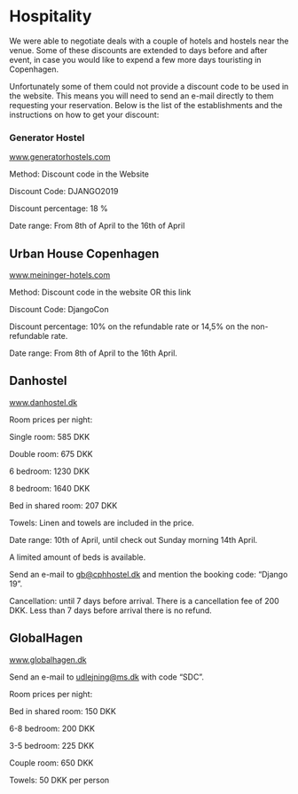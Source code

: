 # Hospitality

We were able to negotiate deals with a couple of hotels and hostels near the venue. Some of these discounts are extended to days before and after event, in case you would like to expend a few more days touristing in Copenhagen.

Unfortunately some of them could not provide a discount code to be used in the website. This means you will need to send an e-mail directly to them requesting your reservation. Below is the list of the establishments and the instructions on how to get your discount:

### Generator Hostel

www.generatorhostels.com

Method: Discount code in the Website

Discount Code: DJANGO2019

Discount percentage: 18 %

Date range: From 8th of April to the 16th of April

## Urban House Copenhagen ##

www.meininger-hotels.com

Method: Discount code in the website OR this link 

Discount Code: DjangoCon

Discount percentage: 10% on the refundable rate or 14,5% on the non-refundable rate.

Date range: From 8th of April to the 16th April.

## Danhostel ##

www.danhostel.dk

Room prices per night:

Single room: 585 DKK

Double room: 675 DKK

6 bedroom: 1230 DKK

8 bedroom:  1640 DKK

Bed in shared room: 207 DKK

Towels: Linen and towels are included in the price.

Date range: 10th of April, until check out Sunday morning 14th April. 

A limited amount of beds is available.

Send an e-mail to gb@cphhostel.dk and mention the booking code: “Django 19”.

Cancellation: until 7 days before arrival. There is a cancellation fee of 200 DKK. Less than 7 days before arrival there is no refund.

## GlobalHagen ##

www.globalhagen.dk

Send an e-mail to udlejning@ms.dk with code “SDC”.

Room prices per night:

Bed in shared room: 150 DKK

6-8 bedroom:  200 DKK 

3-5 bedroom: 225 DKK

Couple room: 650 DKK

Towels: 50 DKK per person
